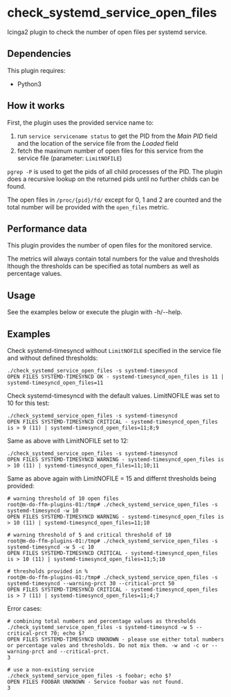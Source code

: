 # check_systemd_service_open_files
Icinga2 plugin to check the number of open files per systemd service. 

## Dependencies
This plugin requires:
  - Python3

## How it works
First, the plugin uses the provided service name to:
  1. run `service servicename status` to get the PID from the _Main PID_ field and the location of the service file from the _Loaded_ field
  2. fetch the maximum number of open files for this service from the service file (parameter: `LimitNOFILE`)

`pgrep -P` is used to get the pids of all child processes of the PID. 
The plugin does a recursive lookup on the returned pids until no further childs can be found.

The open files in `/proc/{pid}/fd/` except for 0, 1 and 2 are counted and the total number will be provided with the `open_files` metric.

## Performance data
This plugin provides the number of open files for the monitored service.

The metrics will always contain total numbers for the value and thresholds lthough the thresholds can be specified as total numbers as well as percentage values.

## Usage
See the examples below or execute the plugin with -h/--help.

## Examples
Check systemd-timesyncd without `LimitNOFILE` specified in the service file and without defined thresholds:
```
./check_systemd_service_open_files -s systemd-timesyncd
OPEN FILES SYSTEMD-TIMESYNCD OK - systemd-timesyncd_open_files is 11 | systemd-timesyncd_open_files=11
```

Check systemd-timesyncd with the default values. LimitNOFILE was set to 10 for this test:
```
./check_systemd_service_open_files -s systemd-timesyncd
OPEN FILES SYSTEMD-TIMESYNCD CRITICAL - systemd-timesyncd_open_files is > 9 (11) | systemd-timesyncd_open_files=11;8;9
```

Same as above with LimitNOFILE set to 12:
```
./check_systemd_service_open_files -s systemd-timesyncd
OPEN FILES SYSTEMD-TIMESYNCD WARNING - systemd-timesyncd_open_files is > 10 (11) | systemd-timesyncd_open_files=11;10;11
```

Same as above again with LimitNOFILE = 15 and differnt thresholds being provided:
```
# warning threshold of 10 open files
root@m-do-ffm-plugins-01:/tmp# ./check_systemd_service_open_files -s systemd-timesyncd -w 10
OPEN FILES SYSTEMD-TIMESYNCD WARNING - systemd-timesyncd_open_files is > 10 (11) | systemd-timesyncd_open_files=11;10

# warning threshold of 5 and critical threshold of 10
root@m-do-ffm-plugins-01:/tmp# ./check_systemd_service_open_files -s systemd-timesyncd -w 5 -c 10 
OPEN FILES SYSTEMD-TIMESYNCD CRITICAL - systemd-timesyncd_open_files is > 10 (11) | systemd-timesyncd_open_files=11;5;10

# thresholds provided in %
root@m-do-ffm-plugins-01:/tmp# ./check_systemd_service_open_files -s systemd-timesyncd --warning-prct 30 --critical-prct 50
OPEN FILES SYSTEMD-TIMESYNCD CRITICAL - systemd-timesyncd_open_files is > 7 (11) | systemd-timesyncd_open_files=11;4;7
```

Error cases:
```
# combining total numbers and percentage values as thresholds
./check_systemd_service_open_files -s systemd-timesyncd -w 5 --critical-prct 70; echo $?
OPEN FILES SYSTEMD-TIMESYNCD UNKNOWN - please use either total numbers or percentage vales and thresholds. Do not mix them. -w and -c or --warning-prct and --critical-prct.
3

# use a non-existing service
./check_systemd_service_open_files -s foobar; echo $?
OPEN FILES FOOBAR UNKNOWN - Service foobar was not found.
3
```

